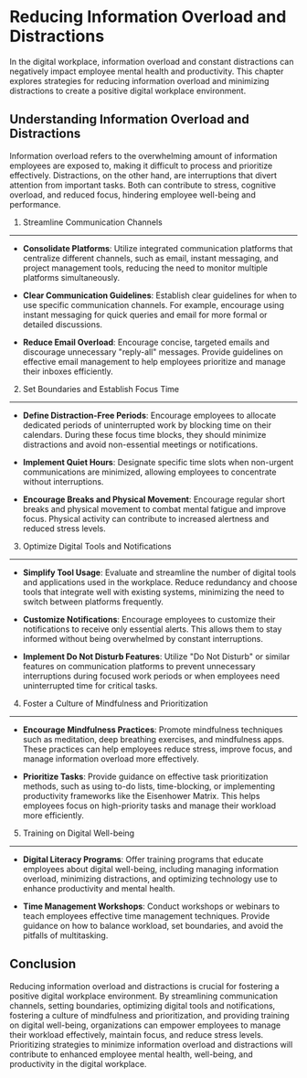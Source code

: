 Reducing Information Overload and Distractions
==========================================================

In the digital workplace, information overload and constant distractions can negatively impact employee mental health and productivity. This chapter explores strategies for reducing information overload and minimizing distractions to create a positive digital workplace environment.

Understanding Information Overload and Distractions
---------------------------------------------------

Information overload refers to the overwhelming amount of information employees are exposed to, making it difficult to process and prioritize effectively. Distractions, on the other hand, are interruptions that divert attention from important tasks. Both can contribute to stress, cognitive overload, and reduced focus, hindering employee well-being and performance.

1. Streamline Communication Channels
------------------------------------

* **Consolidate Platforms**: Utilize integrated communication platforms that centralize different channels, such as email, instant messaging, and project management tools, reducing the need to monitor multiple platforms simultaneously.

* **Clear Communication Guidelines**: Establish clear guidelines for when to use specific communication channels. For example, encourage using instant messaging for quick queries and email for more formal or detailed discussions.

* **Reduce Email Overload**: Encourage concise, targeted emails and discourage unnecessary "reply-all" messages. Provide guidelines on effective email management to help employees prioritize and manage their inboxes efficiently.

2. Set Boundaries and Establish Focus Time
------------------------------------------

* **Define Distraction-Free Periods**: Encourage employees to allocate dedicated periods of uninterrupted work by blocking time on their calendars. During these focus time blocks, they should minimize distractions and avoid non-essential meetings or notifications.

* **Implement Quiet Hours**: Designate specific time slots when non-urgent communications are minimized, allowing employees to concentrate without interruptions.

* **Encourage Breaks and Physical Movement**: Encourage regular short breaks and physical movement to combat mental fatigue and improve focus. Physical activity can contribute to increased alertness and reduced stress levels.

3. Optimize Digital Tools and Notifications
-------------------------------------------

* **Simplify Tool Usage**: Evaluate and streamline the number of digital tools and applications used in the workplace. Reduce redundancy and choose tools that integrate well with existing systems, minimizing the need to switch between platforms frequently.

* **Customize Notifications**: Encourage employees to customize their notifications to receive only essential alerts. This allows them to stay informed without being overwhelmed by constant interruptions.

* **Implement Do Not Disturb Features**: Utilize "Do Not Disturb" or similar features on communication platforms to prevent unnecessary interruptions during focused work periods or when employees need uninterrupted time for critical tasks.

4. Foster a Culture of Mindfulness and Prioritization
-----------------------------------------------------

* **Encourage Mindfulness Practices**: Promote mindfulness techniques such as meditation, deep breathing exercises, and mindfulness apps. These practices can help employees reduce stress, improve focus, and manage information overload more effectively.

* **Prioritize Tasks**: Provide guidance on effective task prioritization methods, such as using to-do lists, time-blocking, or implementing productivity frameworks like the Eisenhower Matrix. This helps employees focus on high-priority tasks and manage their workload more efficiently.

5. Training on Digital Well-being
---------------------------------

* **Digital Literacy Programs**: Offer training programs that educate employees about digital well-being, including managing information overload, minimizing distractions, and optimizing technology use to enhance productivity and mental health.

* **Time Management Workshops**: Conduct workshops or webinars to teach employees effective time management techniques. Provide guidance on how to balance workload, set boundaries, and avoid the pitfalls of multitasking.

Conclusion
----------

Reducing information overload and distractions is crucial for fostering a positive digital workplace environment. By streamlining communication channels, setting boundaries, optimizing digital tools and notifications, fostering a culture of mindfulness and prioritization, and providing training on digital well-being, organizations can empower employees to manage their workload effectively, maintain focus, and reduce stress levels. Prioritizing strategies to minimize information overload and distractions will contribute to enhanced employee mental health, well-being, and productivity in the digital workplace.
